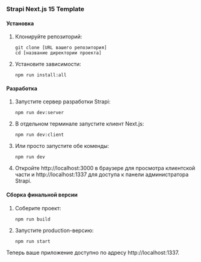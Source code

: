 ### Strapi Next.js 15 Template

#### Установка

1. Клонируйте репозиторий:
   ```
   git clone [URL вашего репозитория]
   cd [название директории проекта]
   ```

2. Установите зависимости:
   ```
   npm run install:all
   ```

#### Разработка

1. Запустите сервер разработки Strapi:
   ```
   npm run dev:server
   ```

2. В отдельном терминале запустите клиент Next.js:
   ```
   npm run dev:client
   ```

2. Или просто запустите обе коменды:
   ```
   npm run dev
   ```

3. Откройте http://localhost:3000 в браузере для просмотра клиентской части и http://localhost:1337 для доступа к панели администратора Strapi.

#### Сборка финальной версии

1. Соберите проект:
   ```
   npm run build
   ```

2. Запустите production-версию:
   ```
   npm run start
   ```

Теперь ваше приложение доступно по адресу http://localhost:1337.